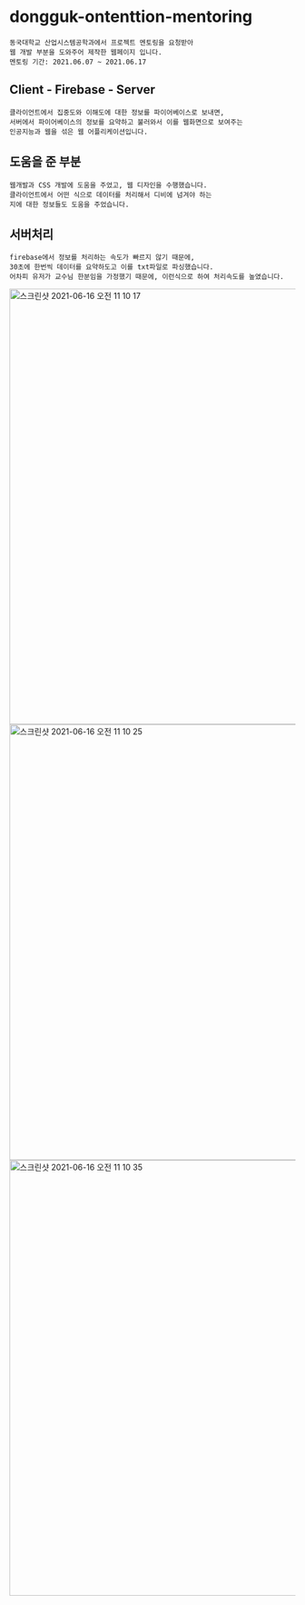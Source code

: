 # dongguk-ontenttion-mentoring
    동국대학교 산업시스템공학과에서 프로젝트 멘토링을 요청받아 
    웹 개발 부분을 도와주어 제작한 웹페이지 입니다.
    멘토링 기간: 2021.06.07 ~ 2021.06.17

## Client - Firebase - Server
    클라이언트에서 집중도와 이해도에 대한 정보를 파이어베이스로 보내면, 
    서버에서 파이어베이스의 정보를 요약하고 불러와서 이를 웹화면으로 보여주는 
    인공지능과 웹을 섞은 웹 어플리케이션입니다.
    
## 도움을 준 부분
    웹개발과 CSS 개발에 도움을 주었고, 웹 디자인을 수행했습니다.
    클라이언트에서 어떤 식으로 데이터를 처리해서 디비에 넘겨야 하는 
    지에 대한 정보들도 도움을 주었습니다.
    
## 서버처리
    firebase에서 정보를 처리하는 속도가 빠르지 않기 때문에,
    30초에 한번씩 데이터를 요약하도고 이를 txt파일로 파싱했습니다.
    어차피 유저가 교수님 한분임을 가정했기 때문에, 이런식으로 하여 처리속도를 높였습니다.


<img width="767" alt="스크린샷 2021-06-16 오전 11 10 17" src="https://user-images.githubusercontent.com/50725139/122147254-7dbd3b80-ce93-11eb-81df-d43073e9bc01.png">
<img width="767" alt="스크린샷 2021-06-16 오전 11 10 25" src="https://user-images.githubusercontent.com/50725139/122147263-81e95900-ce93-11eb-9ad3-5b3c7faae1a9.png">
<img width="767" alt="스크린샷 2021-06-16 오전 11 10 35" src="https://user-images.githubusercontent.com/50725139/122147283-8f064800-ce93-11eb-95d6-6aebe5175a48.png">
